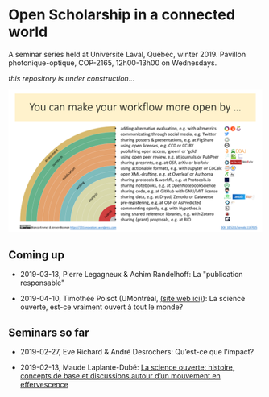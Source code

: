 # Open Scholarship in a connected world
A seminar series held at Université Laval, Québec, winter 2019. Pavillon photonique-optique, COP-2165, 12h00-13h00 on Wednesdays.

_this repository is under construction..._

![Rainbow of open science practices](img/rainbow-of-open-science-practices.png)

## Coming up

- 2019-03-13, Pierre Legagneux & Achim Randelhoff: La "publication responsable"

- 2019-04-10, Timothée Poisot (UMontréal, [(site web ici)](https://poisotlab.io)): La science ouverte, est-ce vraiment ouvert à tout le monde?

## Seminars so far

- 2019-02-27, Eve Richard & André Desrochers: Qu’est-ce que l’impact?

- 2019-02-13, Maude Laplante-Dubé: [La science ouverte: histoire, concepts de base et discussions autour d’un mouvement en effervescence](slides/H2019-SéminaireSentinelleNord_àdiffuser.pptx)
